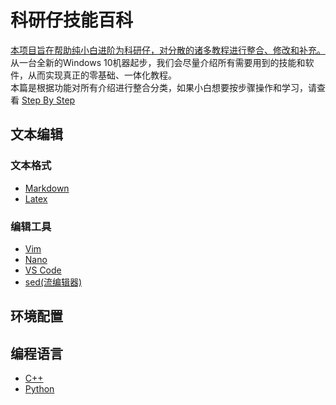 # 科研仔技能百科

[本项目旨在帮助纯小白进阶为科研仔，对分散的诸多教程进行整合、修改和补充。](motivation.jpg)  
从一台全新的Windows 10机器起步，我们会尽量介绍所有需要用到的技能和软件，从而实现真正的零基础、一体化教程。  
本篇是根据功能对所有介绍进行整合分类，如果小白想要按步骤操作和学习，请查看 [Step By Step](StepByStep.md)

## 文本编辑

### 文本格式

- [Markdown](TextEdit/Markdown.md)
- [Latex](TextEdit/Latex.md)

### 编辑工具

- [Vim](TextEdit/Vim.md)
- [Nano](TextEdit/Nano.md)
- [VS Code](TextEdit/VSCode.md)
- [sed(流编辑器)](TextEdit/sed.md)

## 环境配置

## 编程语言

- [C++](Cpp/Cpp.md)
- [Python](Python/Python.md)
